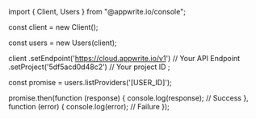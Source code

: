 import { Client,  Users } from "@appwrite.io/console";

const client = new Client();

const users = new Users(client);

client
    .setEndpoint('https://cloud.appwrite.io/v1') // Your API Endpoint
    .setProject('5df5acd0d48c2') // Your project ID
;

const promise = users.listProviders('[USER_ID]');

promise.then(function (response) {
    console.log(response); // Success
}, function (error) {
    console.log(error); // Failure
});